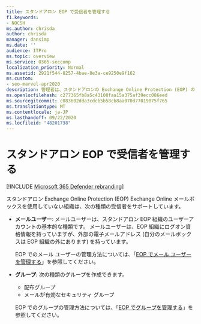 ```yaml
---
title: スタンドアロン EOP で受信者を管理する
f1.keywords:
- NOCSH
ms.author: chrisda
author: chrisda
manager: dansimp
ms.date: ''
audience: ITPro
ms.topic: overview
ms.service: O365-seccomp
localization_priority: Normal
ms.assetid: 2921f544-8257-4bae-8e3a-ce9250e9f162
ms.custom:
- seo-marvel-apr2020
description: 管理者は、スタンドアロンの Exchange Online Protection (EOP) のさまざまな種類の受信者オブジェクトについて学習できます。
ms.openlocfilehash: c277365fb8a5c43108faa15a375af39ecc086eed
ms.sourcegitcommit: c083602dda3cdcb5b58cb8aa070d77019075f765
ms.translationtype: MT
ms.contentlocale: ja-JP
ms.lasthandoff: 09/22/2020
ms.locfileid: "48201738"
---
```

# <a name="manage-recipients-in-standalone-eop"></a>スタンドアロン EOP で受信者を管理する

[!INCLUDE [Microsoft 365 Defender rebranding](../includes/microsoft-defender-for-office.md)]


スタンドアロン Exchange Online Protection (EOP) Exchange Online メールボックスを使用していない組織は、次の種類の受信者をサポートしています。

- **メールユーザー**: メールユーザーは、スタンドアロン EOP 組織のユーザーアカウントの基本的な種類です。 メールユーザーは、EOP 組織にログオン資格情報を持っていますが、外部の電子メールアドレス (自分のメールボックスは EOP 組織の外にあります) を持っています。

  EOP でのメール ユーザーの管理方法については、「[EOP でメール ユーザーを管理する](manage-mail-users-in-eop.md)」を参照してください。

- **グループ**: 次の種類のグループを作成できます。

  - 配布グループ
  - メールが有効なセキュリティ グループ

  EOP でのグループの管理方法については、「[EOP でグループを管理する](manage-groups-in-eop.md)」を参照してください。
